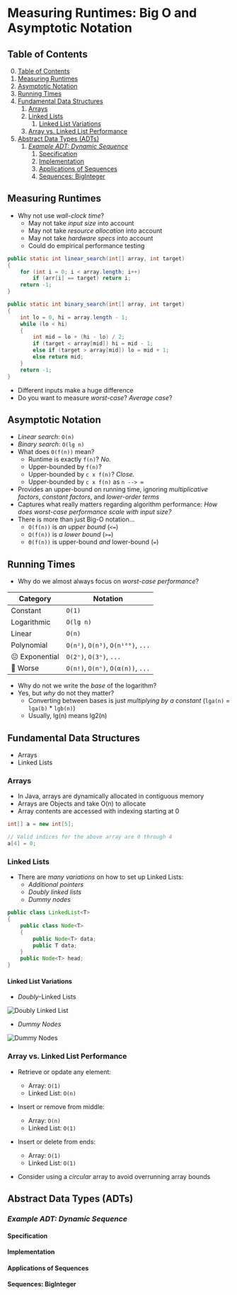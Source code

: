 # Measuring Runtimes: Big O and Asymptotic Notation

## Table of Contents

0. [Table of Contents](#table-of-contents)
1. [Measuring Runtimes](#measuring-runtimes)
2. [Asymptotic Notation](#asymptotic-notation)
3. [Running Times](#running-times)
4. [Fundamental Data Structures](#fundamental-data-structures)
    1. [Arrays](#arrays)
    2. [Linked Lists](#linked-lists)
        1. [Linked List Variations](#linked-list-variations)
    3. [Array vs. Linked List Performance](#array-vs-linked-list-performance)
5. [Abstract Data Types (ADTs)](#abstract-data-types-adts)
    1. [*Example ADT: Dynamic Sequence*](#example-adt-dynamic-sequence)
        1. [Specification](#specification)
        2. [Implementation](#implementation)
        3. [Applications of Sequences](#applications-of-sequences)
        4. [Sequences: BigInteger](#sequences-biginteger)

## Measuring Runtimes

- Why not use *wall-clock time*?
    - May not take *input size* into account
    - May not take *resource allocation* into account
    - May not take *hardware specs* into account
    - Could do empirical performance testing
```java
public static int linear_search(int[] array, int target) 
{
    for (int i = 0; i < array.length; i++) 
        if (arr[i] == target) return i;
    return -1;
}
```
```java
public static int binary_search(int[] array, int target) 
{
    int lo = 0, hi = array.length - 1;
    while (lo < hi) 
    {
        int mid = lo + (hi - lo) / 2;
        if (target < array[mid]) hi = mid - 1;
        else if (target > array[mid]) lo = mid + 1;
        else return mid;
    }
    return -1;
}
```
- Different inputs make a huge difference
- Do you want to measure *worst-case*? *Average case*?

## Asymptotic Notation

- *Linear search*: `O(n)`
- *Binary search*: `O(lg n)`
- What does `O(f(n))` mean?
    - Runtime is exactly `f(n)`? *No.*
    - Upper-bounded by `f(n)`? 
    - Upper-bounded by `c x f(n)`? *Close.*
    - Upper-bounded by `c x f(n)` as `n --> ∞`
- Provides an upper-bound on running time, ignoring *multiplicative factors*, *constant factors*, and *lower-order terms*
- Captures what really matters regarding algorithm performance: *How does worst-case performance scale with input size?*
- There is more than just Big-O notation...
    - `O(f(n))` is *an upper bound* (`<=`)
    - `Ω(f(n))` is *a lower bound* (`>=`)
    - `Θ(f(n))` is upper-bound *and* lower-bound (`=`)

## Running Times

- Why do we almost always focus on *worst-case performance*?

| **Category**       | **Notation**                  |
|--------------------|-------------------------------|
| Constant           | `O(1)`                          |
| Logarithmic        | `O(lg n)`                       |
| Linear             | `O(n)`                          |
| Polynomial         | `O(n²)`, `O(n³)`, `O(n¹⁰⁰)`, `...`    |
| 😐 Exponential     | `O(2ⁿ)`, `O(3ⁿ)`, `...`             |
| 🙁 Worse           | `O(n!)`, `O(nⁿ)`, `O(α(n))`, `...`    |
- Why do not we write the *base* of the logarithm?
- Yes, but *why* do not they matter?
    - Converting between bases is just *multiplying by a constant* (`lga(n)` = `lga(b)` * `lgb(n)`)
    - Usually, lg(n) means lg2(n)

## Fundamental Data Structures

- Arrays
- Linked Lists

### Arrays

- In Java, arrays are dynamically allocated in contiguous memory
- Arrays are Objects and take O(n) to allocate
- Array contents are accessed with indexing starting at 0
```java
int[] a = new int[5];

// Valid indices for the above array are 0 through 4
a[4] = 0;
```

### Linked Lists

- There are *many variations* on how to set up Linked Lists:
    - *Additional pointers*
    - *Doubly linked lists*
    - *Dummy nodes*
```java
public class LinkedList<T> 
{
    public class Node<T> 
    {
        public Node<T> data;
        public T data;
    }
    public Node<T> head;
}
```

#### Linked List Variations

- *Doubly*-Linked Lists

![Doubly Linked List](https://encrypted-tbn0.gstatic.com/images?q=tbn:ANd9GcQ6IAPFb1O5fe5IHWF5WRYyFo0EwPm0-Pex3w&s)
- *Dummy Nodes*

![Dummy Nodes](https://media.cheggcdn.com/media/fb0/s282x178/fb068a13-cddd-4d55-96be-f6b8b41c84c7/phpaUWkBj.png)

### Array vs. Linked List Performance

- Retrieve or opdate any element:
    - Array: `O(1)`
    - Linked List: `O(n)`
- Insert or remove from middle:
    - Array: `O(n)`
    - Linked List: `O(1)`
- Insert or delete from ends:
    - Array: `O(1)`
    - Linked List: `O(1)`

- Consider using a *circular* array to avoid overrunning array bounds

## Abstract Data Types (ADTs)

### *Example ADT: Dynamic Sequence*

#### Specification

#### Implementation

#### Applications of Sequences

#### Sequences: BigInteger